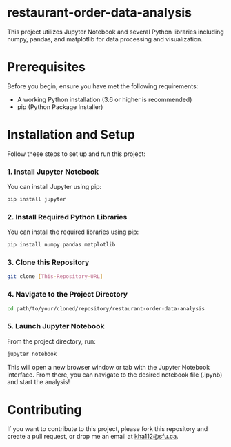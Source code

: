 # restaurant-order-data-analysis
This project utilizes Jupyter Notebook and several Python libraries including numpy, pandas, and matplotlib for data processing and visualization.

# Prerequisites
Before you begin, ensure you have met the following requirements:
- A working Python installation (3.6 or higher is recommended)
- pip (Python Package Installer)

# Installation and Setup
Follow these steps to set up and run this project:

### 1. Install Jupyter Notebook
You can install Jupyter using pip:
```bash
pip install jupyter
```

### 2. Install Required Python Libraries
You can install the required libraries using pip:
```bash
pip install numpy pandas matplotlib
```

### 3. Clone this Repository
```bash
git clone [This-Repository-URL]
```

### 4. Navigate to the Project Directory
```bash
cd path/to/your/cloned/repository/restaurant-order-data-analysis
```

### 5. Launch Jupyter Notebook
From the project directory, run:
```bash
jupyter notebook
```
This will open a new browser window or tab with the Jupyter Notebook interface. From there, you can navigate to the desired notebook file (.ipynb) and start the analysis!

# Contributing
If you want to contribute to this project, please fork this repository and create a pull request, or drop me an email at kha112@sfu.ca.

